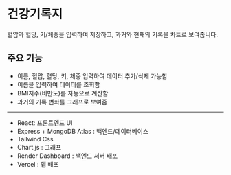 # 건강기록지

혈압과 혈당, 키/체중을 입력하여 저장하고, 과거와 현재의 기록을 차트로 보여줍니다.


## 주요 기능

- 이름, 혈압, 혈당, 키, 체중 입력하여 데이터 추가/삭제 가능함
- 이름을 입력하여 데이터를 조회함
- BMI지수(비만도)를 자동으로 계산함
- 과거의 기록 변화를 그래프로 보여줌


------------------------
- React: 프론트엔드 UI
- Express + MongoDB Atlas : 백엔드/데이터베이스
- Tailwind Css
- Chart.js : 그래프
- Render Dashboard : 백엔드 서버 배포
- Vercel : 앱 배포
